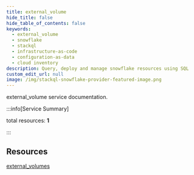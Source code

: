 ```yaml
---
title: external_volume
hide_title: false
hide_table_of_contents: false
keywords:
  - external_volume
  - snowflake
  - stackql
  - infrastructure-as-code
  - configuration-as-data
  - cloud inventory
description: Query, deploy and manage snowflake resources using SQL
custom_edit_url: null
image: /img/stackql-snowflake-provider-featured-image.png
---
```


external_volume service documentation.

:::info[Service Summary]

total resources: __1__  

:::

## Resources
<div class="row">
<div class="providerDocColumn">
<a href="/services/external_volume/external_volumes/">external_volumes</a>
</div>
<div class="providerDocColumn">

</div>
</div>